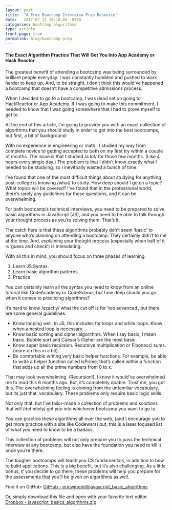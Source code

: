```yaml
---
layout: post
title:  "A Free Bootcamp Interview Prep Resource"
date:   2017-07-12 19:10:08 -0700
categories: bootcamp algorithms
type: article
front-page: true
permalink: blog/bootcamp-prep
---
```

#### The Exact Algorithm Practice That Will Get You Into App Academy or Hack Reactor
The greatest benefit of attending a bootcamp was being surrounded by brilliant people everyday. I was constantly humbled and pushed to work harder to keep up.  And, to be straight, I don’t think this would’ve happened a bootcamp that doesn’t have a competitive admissions process. 

When I decided to go to a bootcamp, I was dead set on going to HackReactor or App Academy.  If I was going to make this commitment, I needed to know that I was going somewhere that I had to prove myself to get to. 

At the end of this article, I’m going to provide you with an exact collection of algorithms that you should study in order to get into the best bootcamps, but first, a bit of background: 

 With no experience in engineering or math , I studied my way from complete novice to getting accepted to both on my first try within a couple of months.  The issue is that I studied /a lot/ for those few months. (Like 4 hours every single day.) The problem is that I didn’t know exactly what I needed to be studying, so I inevitbally wasted a bunch of time.

I’ve found that one of the most difficult things about studying for anything post-college is knowing /what/ to study. How deep should I go on a topic? What topics will be covered? I’ve found that in the professional world, there’s rarely any guidelines for these questions, and it can be overwhelming. 

For both bootcamp’s technical interviews, you need to be prepared to solve basic algorithms in JavaScript (JS), and you need to be able to talk through your thought process as you’re solving them. That’s it.  

The catch here is that these algorithms probably don’t seem  ‘basic’ to anyone who’s planning on attending a bootcamp. They certainly didn’t to me at the time. And, explaining your thought process (especially when half of it is ‘guess and check’) is intimidating. 

With all this in mind, you should focus on three phases of learning.
1. Learn JS Syntax. 
2. Learn basic algorithm patterns.
3. Practice. 

You can certainly learn all the syntax you need to know from an online tutorial like CodeAcademy or CodeSchool, but how deep should you go when it comes to practicing algorithms? 

It’s hard to know /exactly/ what the cut off is for ‘too advanced’,  but there are some general guidelines.
* Know looping well. In JS, this includes for loops and while loops.  Know when a nested loop is necessary.
* Know basic sorting and cipher algorithms. When I say basic, I mean basic. Bubble sort and Caesar’s Cipher are the most basic. 
* Know super basic recursion. Recursive multiplication or Fibonacci  sums.(more on this in a bit).
* Be comfortable writing very basic helper functions. For example, be able to write a helper function called isPrime, that’s called within a function that adds up all the prime numbers from 0 to x. 

That may look overwhelming. (Recursion!). I know it would’ve overwhelmed me to read this 6 months ago. But, it’s completely doable. Trust me, you got this. The overwhelming feeling is coming from the unfamiliar vocabulary, but its just that: vocabulary. These problems only require basic logic skills. 

Not only that, but I’ve tailor-made a collection of problems and solutions that will /definitely/ get you into whichever bootcamp you want to go to.

You can practice these algorithms all over the web, (and I encourage you to get more practice with a site like Codewars) but, this is a laser focused list of what you need to know to be a badass.

This collection of problems will not only prepare you to pass the technical interview at any bootcamp, but also have the foundation you need to kill it once you’re there.  

The tougher bootcamps will teach you CS fundamentals, in addition to how to build applications. This is a big benefit, but it’s also challenging.  As a little bonus, if you decide to go there, these problems will help you prepare for the assessments that you’ll be given on algorithms as well.  

Find it on GitHub:
[GitHub - ericwindmill/javascript_basic_algorithms](https://github.com/ericwindmill/javascript_basic_algorithms)

Or, simply download this file and open with your favorite text editor. 
[Dropbox - javascript_basics_algorithms.zip](https://www.dropbox.com/s/tk1u1j9fjk0kw0o/javascript_basics_algorithms.zip?dl=0)